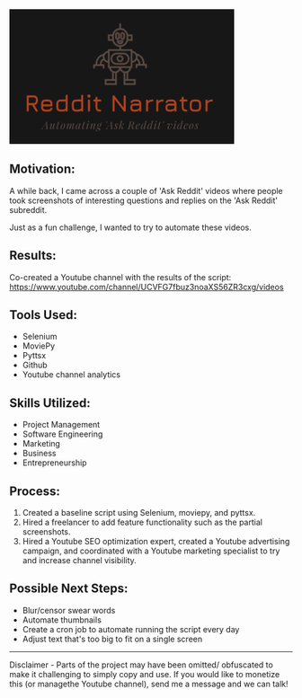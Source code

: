  <img src="logo/logo.png" alt="drawing" width="400"/>

## **Motivation:**
A while back, I came across a couple of 'Ask Reddit' videos where people took screenshots of interesting questions and replies on the 'Ask Reddit' subreddit. 

Just as a fun challenge, I wanted to try to automate these videos.

## **Results:**
Co-created a Youtube channel with the results of the script:
https://www.youtube.com/channel/UCVFG7fbuz3noaXS56ZR3cxg/videos

## **Tools Used:**
* Selenium
* MoviePy
* Pyttsx
* Github
* Youtube channel analytics

## **Skills Utilized:**
* Project Management
* Software Engineering
* Marketing
* Business
* Entrepreneurship

## **Process:**
1) Created a baseline script using Selenium, moviepy, and pyttsx.
2) Hired a freelancer to add feature functionality such as the partial screenshots.
3) Hired a Youtube SEO optimization expert, created a Youtube advertising campaign, and coordinated with a Youtube marketing specialist to try and increase channel visibility.


## **Possible Next Steps:**
* Blur/censor swear words
* Automate thumbnails
* Create a cron job to automate running the script every day
* Adjust text that's too big to fit on a single screen


<hr>
Disclaimer - Parts of the project may have been omitted/ obfuscated to make it challenging to simply copy and use. If you would like to monetize this (or managethe Youtube channel), send me a message and we can talk!